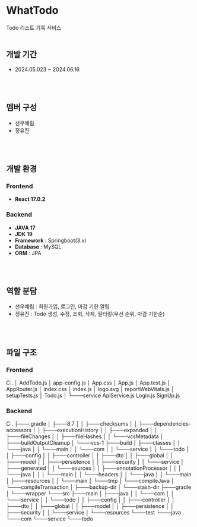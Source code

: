 # WhatTodo
Todo 리스트 기록 서비스
</br>
</br>

## 개발 기간
* 2024.05.023 ~ 2024.06.16
</br>
</br>

## 멤버 구성
* 선우예림
* 정유진
</br>
</br>

## 개발 환경
### Frontend
* **React 17.0.2**
  </br>
### Backend
* **JAVA 17**
* **JDK 19**
* **Framework** : Springboot(3.x)
* **Database** : MySQL
* **ORM** : JPA
</br>
</br>
 
## 역할 분담
* 선우예림 : 회원가입, 로그인, 마감 기한 알림
* 정유진 : Todo 생성, 수정, 조회, 삭제, 필터링(우선 순위, 마감 기한순)
</br>
</br>

## 파일 구조
### Frontend
C:.
│   AddTodo.js
│   app-config.js
│   App.css
│   App.js
│   App.test.js
│   AppRouter.js
│   index.css
│   index.js
│   logo.svg
│   reportWebVitals.js
│   setupTests.js
│   Todo.js
│
└───service
        ApiService.js
        Login.js
        SignUp.js
</br>
### Backend
C:.
├───.gradle
│   ├───8.7
│   │   ├───checksums
│   │   ├───dependencies-accessors
│   │   ├───executionHistory
│   │   ├───expanded
│   │   ├───fileChanges
│   │   ├───fileHashes
│   │   └───vcsMetadata
│   ├───buildOutputCleanup
│   └───vcs-1
├───build
│   ├───classes
│   │   └───java
│   │       └───main
│   │           └───com
│   │               └───service
│   │                   └───todo
│   │                       ├───config
│   │                       ├───controller
│   │                       ├───dto
│   │                       ├───global
│   │                       ├───model
│   │                       ├───persistence
│   │                       ├───security
│   │                       └───service
│   ├───generated
│   │   └───sources
│   │       ├───annotationProcessor
│   │       │   └───java
│   │       │       └───main
│   │       └───headers
│   │           └───java
│   │               └───main
│   ├───resources
│   │   └───main
│   └───tmp
│       └───compileJava
│           └───compileTransaction
│               ├───backup-dir
│               └───stash-dir
├───gradle
│   └───wrapper
└───src
    ├───main
    │   ├───java
    │   │   └───com
    │   │       └───service
    │   │           └───todo
    │   │               ├───config
    │   │               ├───controller
    │   │               ├───dto
    │   │               ├───global
    │   │               ├───model
    │   │               ├───persistence
    │   │               ├───security
    │   │               └───service
    │   └───resources
    └───test
        └───java
            └───com
                └───service
                    └───todo
</br>
</br>
